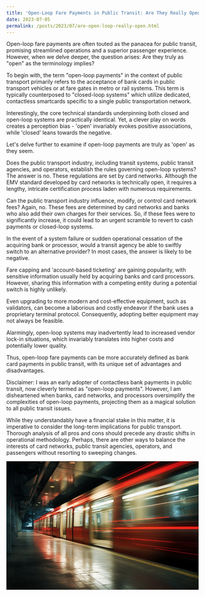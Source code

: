 ```yaml
---
title: 'Open-Loop Fare Payments in Public Transit: Are They Really Open?'
date: 2023-07-05
permalink: /posts/2023/07/are-open-loop-really-open.html
---
```


Open-loop fare payments are often touted as the panacea for public transit, promising streamlined operations and a superior passenger experience. However, when we delve deeper, the question arises: Are they truly as "open" as the terminology implies?

To begin with, the term "open-loop payments" in the context of public transport primarily refers to the acceptance of bank cards in public transport vehicles or at fare gates in metro or rail systems. This term is typically counterposed to "closed-loop systems" which utilize dedicated, contactless smartcards specific to a single public transportation network.

Interestingly, the core technical standards underpinning both closed and open-loop systems are practically identical. Yet, a clever play on words creates a perception bias - 'open' invariably evokes positive associations, while 'closed' leans towards the negative.

Let's delve further to examine if open-loop payments are truly as 'open' as they seem.

Does the public transport industry, including transit systems, public transit agencies, and operators, establish the rules governing open-loop systems? The answer is no. These regulations are set by card networks. Although the EMV standard developed by card networks is technically open, it requires a lengthy, intricate certification process laden with numerous requirements.

Can the public transport industry influence, modify, or control card network fees? Again, no. These fees are determined by card networks and banks who also add their own charges for their services. So, if these fees were to significantly increase, it could lead to an urgent scramble to revert to cash payments or closed-loop systems.

In the event of a system failure or sudden operational cessation of the acquiring bank or processor, would a transit agency be able to swiftly switch to an alternative provider? In most cases, the answer is likely to be negative.

Fare capping and 'account-based ticketing' are gaining popularity, with sensitive information usually held by acquiring banks and card processors. However, sharing this information with a competing entity during a potential switch is highly unlikely.

Even upgrading to more modern and cost-effective equipment, such as validators, can become a laborious and costly endeavor if the bank uses a proprietary terminal protocol. Consequently, adopting better equipment may not always be feasible.

Alarmingly, open-loop systems may inadvertently lead to increased vendor lock-in situations, which invariably translates into higher costs and potentially lower quality.

Thus, open-loop fare payments can be more accurately defined as bank card payments in public transit, with its unique set of advantages and disadvantages.

Disclaimer: I was an early adopter of contactless bank payments in public transit, now cleverly termed as "open-loop payments". However, I am disheartened when banks, card networks, and processors oversimplify the complexities of open-loop payments, projecting them as a magical solution to all public transit issues.

While they understandably have a financial stake in this matter, it is imperative to consider the long-term implications for public transport. Thorough analysis of all pros and cons should precede any drastic shifts in operational methodology. Perhaps, there are other ways to balance the interests of card networks, public transit agencies, operators, and passengers without resorting to sweeping changes.

![public transport dead end](/images/are-open-loop-really-open.png)